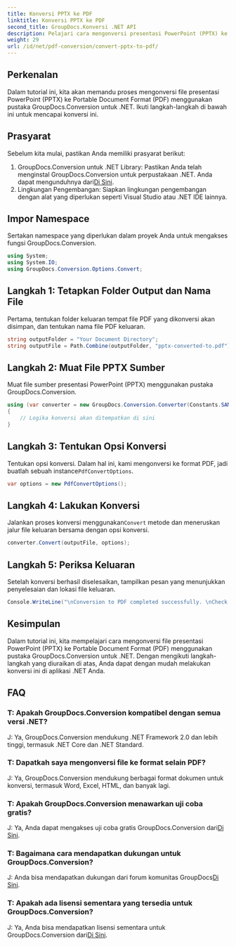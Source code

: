 ```yaml
---
title: Konversi PPTX ke PDF
linktitle: Konversi PPTX ke PDF
second_title: GroupDocs.Konversi .NET API
description: Pelajari cara mengonversi presentasi PowerPoint (PPTX) ke format PDF menggunakan GroupDocs.Conversion untuk .NET. Proses konversi yang mudah dan efisien.
weight: 29
url: /id/net/pdf-conversion/convert-pptx-to-pdf/
---
```

## Perkenalan
Dalam tutorial ini, kita akan memandu proses mengonversi file presentasi PowerPoint (PPTX) ke Portable Document Format (PDF) menggunakan pustaka GroupDocs.Conversion untuk .NET. Ikuti langkah-langkah di bawah ini untuk mencapai konversi ini.
## Prasyarat
Sebelum kita mulai, pastikan Anda memiliki prasyarat berikut:
1.  GroupDocs.Conversion untuk .NET Library: Pastikan Anda telah menginstal GroupDocs.Conversion untuk perpustakaan .NET. Anda dapat mengunduhnya dari[Di Sini](https://releases.groupdocs.com/conversion/net/).
2. Lingkungan Pengembangan: Siapkan lingkungan pengembangan dengan alat yang diperlukan seperti Visual Studio atau .NET IDE lainnya.

## Impor Namespace
Sertakan namespace yang diperlukan dalam proyek Anda untuk mengakses fungsi GroupDocs.Conversion.
```csharp
using System;
using System.IO;
using GroupDocs.Conversion.Options.Convert;
```
## Langkah 1: Tetapkan Folder Output dan Nama File
Pertama, tentukan folder keluaran tempat file PDF yang dikonversi akan disimpan, dan tentukan nama file PDF keluaran.
```csharp
string outputFolder = "Your Document Directory";
string outputFile = Path.Combine(outputFolder, "pptx-converted-to.pdf");
```
## Langkah 2: Muat File PPTX Sumber
Muat file sumber presentasi PowerPoint (PPTX) menggunakan pustaka GroupDocs.Conversion.
```csharp
using (var converter = new GroupDocs.Conversion.Converter(Constants.SAMPLE_PPTX))
{
    // Logika konversi akan ditempatkan di sini
}
```
## Langkah 3: Tentukan Opsi Konversi
Tentukan opsi konversi. Dalam hal ini, kami mengonversi ke format PDF, jadi buatlah sebuah instance`PdfConvertOptions`.
```csharp
var options = new PdfConvertOptions();
```
## Langkah 4: Lakukan Konversi
 Jalankan proses konversi menggunakan`Convert` metode dan meneruskan jalur file keluaran bersama dengan opsi konversi.
```csharp
converter.Convert(outputFile, options);
```
## Langkah 5: Periksa Keluaran
Setelah konversi berhasil diselesaikan, tampilkan pesan yang menunjukkan penyelesaian dan lokasi file keluaran.
```csharp
Console.WriteLine("\nConversion to PDF completed successfully. \nCheck output in {0}", outputFolder);
```

## Kesimpulan
Dalam tutorial ini, kita mempelajari cara mengonversi file presentasi PowerPoint (PPTX) ke Portable Document Format (PDF) menggunakan pustaka GroupDocs.Conversion untuk .NET. Dengan mengikuti langkah-langkah yang diuraikan di atas, Anda dapat dengan mudah melakukan konversi ini di aplikasi .NET Anda.
## FAQ
### T: Apakah GroupDocs.Conversion kompatibel dengan semua versi .NET?
J: Ya, GroupDocs.Conversion mendukung .NET Framework 2.0 dan lebih tinggi, termasuk .NET Core dan .NET Standard.
### T: Dapatkah saya mengonversi file ke format selain PDF?
J: Ya, GroupDocs.Conversion mendukung berbagai format dokumen untuk konversi, termasuk Word, Excel, HTML, dan banyak lagi.
### T: Apakah GroupDocs.Conversion menawarkan uji coba gratis?
 J: Ya, Anda dapat mengakses uji coba gratis GroupDocs.Conversion dari[Di Sini](https://releases.groupdocs.com/).
### T: Bagaimana cara mendapatkan dukungan untuk GroupDocs.Conversion?
 J: Anda bisa mendapatkan dukungan dari forum komunitas GroupDocs[Di Sini](https://forum.groupdocs.com/c/conversion/11).
### T: Apakah ada lisensi sementara yang tersedia untuk GroupDocs.Conversion?
 J: Ya, Anda bisa mendapatkan lisensi sementara untuk GroupDocs.Conversion dari[Di Sini](https://purchase.groupdocs.com/temporary-license/).